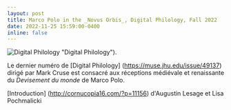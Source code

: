 ```yaml
---
layout: post
title: Marco Polo in the _Novus Orbis_, Digital Philology, Fall 2022
date: 2022-11-25 15:59:00-0400
inline: false
---
```


![Digital Philology](https://muse.jhu.edu/issue/49137/image/front_cover.jpg) "Digital Philology").

Le dernier numéro de [Digital Philology] (https://muse.jhu.edu/issue/49137) dirigé par Mark Cruse est consacré aux réceptions médiévale et renaissante du _Devisement du monde_ de Marco Polo.

[Introduction] (http://cornucopia16.com/?p=11156) d'Augustin Lesage et Lisa Pochmalicki
